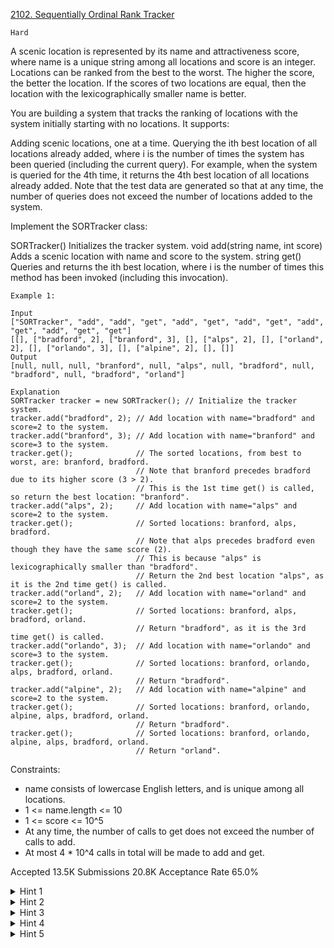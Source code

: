 [2102. Sequentially Ordinal Rank Tracker](https://leetcode.com/problems/sequentially-ordinal-rank-tracker/)

`Hard`

A scenic location is represented by its name and attractiveness score, where name is a unique string among all locations and score is an integer. Locations can be ranked from the best to the worst. The higher the score, the better the location. If the scores of two locations are equal, then the location with the lexicographically smaller name is better.

You are building a system that tracks the ranking of locations with the system initially starting with no locations. It supports:

Adding scenic locations, one at a time.
Querying the ith best location of all locations already added, where i is the number of times the system has been queried (including the current query).
For example, when the system is queried for the 4th time, it returns the 4th best location of all locations already added.
Note that the test data are generated so that at any time, the number of queries does not exceed the number of locations added to the system.

Implement the SORTracker class:

SORTracker() Initializes the tracker system.
void add(string name, int score) Adds a scenic location with name and score to the system.
string get() Queries and returns the ith best location, where i is the number of times this method has been invoked (including this invocation).
 
```
Example 1:

Input
["SORTracker", "add", "add", "get", "add", "get", "add", "get", "add", "get", "add", "get", "get"]
[[], ["bradford", 2], ["branford", 3], [], ["alps", 2], [], ["orland", 2], [], ["orlando", 3], [], ["alpine", 2], [], []]
Output
[null, null, null, "branford", null, "alps", null, "bradford", null, "bradford", null, "bradford", "orland"]

Explanation
SORTracker tracker = new SORTracker(); // Initialize the tracker system.
tracker.add("bradford", 2); // Add location with name="bradford" and score=2 to the system.
tracker.add("branford", 3); // Add location with name="branford" and score=3 to the system.
tracker.get();              // The sorted locations, from best to worst, are: branford, bradford.
                            // Note that branford precedes bradford due to its higher score (3 > 2).
                            // This is the 1st time get() is called, so return the best location: "branford".
tracker.add("alps", 2);     // Add location with name="alps" and score=2 to the system.
tracker.get();              // Sorted locations: branford, alps, bradford.
                            // Note that alps precedes bradford even though they have the same score (2).
                            // This is because "alps" is lexicographically smaller than "bradford".
                            // Return the 2nd best location "alps", as it is the 2nd time get() is called.
tracker.add("orland", 2);   // Add location with name="orland" and score=2 to the system.
tracker.get();              // Sorted locations: branford, alps, bradford, orland.
                            // Return "bradford", as it is the 3rd time get() is called.
tracker.add("orlando", 3);  // Add location with name="orlando" and score=3 to the system.
tracker.get();              // Sorted locations: branford, orlando, alps, bradford, orland.
                            // Return "bradford".
tracker.add("alpine", 2);   // Add location with name="alpine" and score=2 to the system.
tracker.get();              // Sorted locations: branford, orlando, alpine, alps, bradford, orland.
                            // Return "bradford".
tracker.get();              // Sorted locations: branford, orlando, alpine, alps, bradford, orland.
                            // Return "orland".
```

Constraints:

- name consists of lowercase English letters, and is unique among all locations.
- 1 <= name.length <= 10
- 1 <= score <= 10^5
- At any time, the number of calls to get does not exceed the number of calls to add.
- At most 4 * 10^4 calls in total will be made to add and get.

Accepted
13.5K
Submissions
20.8K
Acceptance Rate
65.0%

<details>
<summary>Hint 1</summary>

If the problem were to find the median of a stream of scenery locations while they are being added, can you solve it?

</details>
<details>
<summary>Hint 2</summary>

We can use a similar approach as an optimization to avoid repeated sorting.

</details>
<details>
<summary>Hint 3</summary>

Employ two heaps: left heap and right heap. The left heap is a max-heap, and the right heap is a min-heap. The size of the left heap is k + 1 (best locations), where k is the number of times the get method was invoked. The other locations are maintained in the right heap.

</details>
<details>
<summary>Hint 4</summary>

Every time when add is being called, we add it to the left heap. If the size of the left heap exceeds k + 1, we move the head element to the right heap.

</details>
<details>
<summary>Hint 5</summary>

When the get method is invoked again (the k + 1 time it is invoked), we can return the head element of the left heap. But before returning it, if the right heap is not empty, we maintain the left heap to have the best k + 2 items by moving the best location from the right heap to the left heap.

</details>
